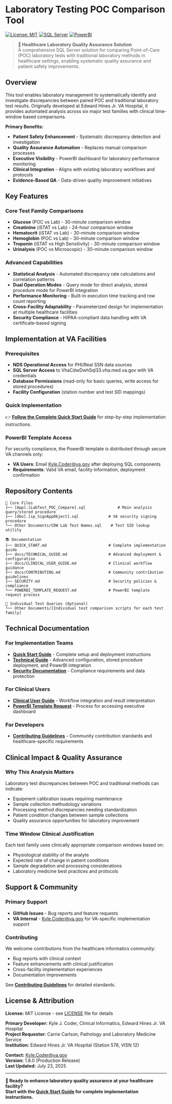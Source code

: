 # Laboratory Testing POC Comparison Tool

[![License: MIT](https://img.shields.io/badge/License-MIT-yellow.svg)](https://opensource.org/licenses/MIT)
[![SQL Server](https://img.shields.io/badge/SQL%20Server-2016+-blue.svg)](https://www.microsoft.com/sql-server)
[![PowerBI](https://img.shields.io/badge/PowerBI-Available%20by%20Request-orange.svg)](mailto:Kyle.Coder@va.gov)

> **🏥 Healthcare Laboratory Quality Assurance Solution**  
> A comprehensive SQL Server solution for comparing Point-of-Care (POC) laboratory tests with traditional laboratory methods in healthcare settings, enabling systematic quality assurance and patient safety improvements.

## Overview

This tool enables laboratory management to systematically identify and investigate discrepancies between paired POC and traditional laboratory test results. Originally developed at Edward Hines Jr. VA Hospital, it provides automated analysis across six major test families with clinical time-window based comparisons.

**Primary Benefits:**
- **Patient Safety Enhancement** - Systematic discrepancy detection and investigation
- **Quality Assurance Automation** - Replaces manual comparison processes  
- **Executive Visibility** - PowerBI dashboard for laboratory performance monitoring
- **Clinical Integration** - Aligns with existing laboratory workflows and protocols
- **Evidence-Based QA** - Data-driven quality improvement initiatives

## Key Features

### Core Test Family Comparisons
- **Glucose** (POC vs Lab) - 30-minute comparison window
- **Creatinine** (iSTAT vs Lab) - 24-hour comparison window  
- **Hematocrit** (iSTAT vs Lab) - 30-minute comparison window
- **Hemoglobin** (POC vs Lab) - 30-minute comparison window
- **Troponin** (iSTAT vs High Sensitivity) - 30-minute comparison window
- **Urinalysis** (POC vs Microscopic) - 30-minute comparison window

### Advanced Capabilities
- **Statistical Analysis** - Automated discrepancy rate calculations and correlation patterns
- **Dual Operation Modes** - Query mode for direct analysis, stored procedure mode for PowerBI integration
- **Performance Monitoring** - Built-in execution time tracking and row count reporting
- **Cross-Facility Adaptability** - Parameterized design for implementation at multiple healthcare facilities
- **Security Compliance** - HIPAA-compliant data handling with VA certificate-based signing

## Implementation at VA Facilities

### Prerequisites
- **NDS Operational Access** for PHI/Real SSN data sources
- **SQL Server Access** to VhaCdwDwhSql33.vha.med.va.gov with VA credentials
- **Database Permissions** (read-only for basic queries, write access for stored procedures)
- **Facility Configuration** (station number and test SID mappings)

### Quick Implementation
👉 **[Follow the Complete Quick Start Guide](QUICK_START.md)** for step-by-step implementation instructions.

### PowerBI Template Access
For security compliance, the PowerBI template is distributed through secure VA channels only:
- **VA Users**: Email Kyle.Coder@va.gov after deploying SQL components
- **Requirements**: Valid VA email, facility information, deployment confirmation

## Repository Contents

```
📁 Core Files
├── [App].[LabTest_POC_Compare].sql              # Main analysis query/stored procedure
├── [dbo].[sp_SignAppObject].sql             # VA security signing procedure
└── Other Documents/CDW Lab Test Names.sql    # Test SID lookup utility

📚 Documentation
├── QUICK_START.md                           # Complete implementation guide
├── docs/TECHNICAL_GUIDE.md                  # Advanced deployment & configuration
├── docs/CLINICAL_USER_GUIDE.md              # Clinical workflow guidance
├── docs/CONTRIBUTING.md                     # Community contribution guidelines
├── SECURITY.md                              # Security policies & compliance
└── POWERBI_TEMPLATE_REQUEST.md              # PowerBI template request process

🔧 Individual Test Queries (Optional)
└── Other Documents/[Individual test comparison scripts for each test family]
```

## Technical Documentation

### For Implementation Teams
- **[Quick Start Guide](QUICK_START.md)** - Complete setup and deployment instructions
- **[Technical Guide](docs/TECHNICAL_GUIDE.md)** - Advanced configuration, stored procedure deployment, and PowerBI integration
- **[Security Documentation](SECURITY.md)** - Compliance requirements and data protection

### For Clinical Users  
- **[Clinical User Guide](docs/CLINICAL_USER_GUIDE.md)** - Workflow integration and result interpretation
- **[PowerBI Template Request](POWERBI_TEMPLATE_REQUEST.md)** - Process for accessing executive dashboard

### For Developers
- **[Contributing Guidelines](docs/CONTRIBUTING.md)** - Community contribution standards and healthcare-specific requirements

## Clinical Impact & Quality Assurance

### Why This Analysis Matters
Laboratory test discrepancies between POC and traditional methods can indicate:
- Equipment calibration issues requiring maintenance
- Sample collection methodology variations  
- Processing method discrepancies needing standardization
- Patient condition changes between sample collections
- Quality assurance opportunities for laboratory improvement

### Time Window Clinical Justification
Each test family uses clinically appropriate comparison windows based on:
- Physiological stability of the analyte
- Expected rate of change in patient conditions
- Sample degradation and processing considerations
- Laboratory medicine best practices and protocols

## Support & Community

### Primary Support
- **GitHub Issues** - Bug reports and feature requests
- **VA Internal** - Kyle.Coder@va.gov for VA-specific implementation support

### Contributing
We welcome contributions from the healthcare informatics community:
- Bug reports with clinical context
- Feature enhancements with clinical justification  
- Cross-facility implementation experiences
- Documentation improvements

See **[Contributing Guidelines](docs/CONTRIBUTING.md)** for detailed standards.

## License & Attribution

**License:** MIT License - see [LICENSE](LICENSE) file for details

**Primary Developer:** Kyle J. Coder, Clinical Informatics, Edward Hines Jr. VA Hospital  
**Project Requestor:** Carrie Carlson, Pathology and Laboratory Medicine Service  
**Institution:** Edward Hines Jr. VA Hospital (Station 578, VISN 12)

**Contact:** Kyle.Coder@va.gov  
**Version:** 1.8.0 (Production Release)  
**Last Updated:** July 23, 2025

---

**🏥 Ready to enhance laboratory quality assurance at your healthcare facility?**  
**Start with the [Quick Start Guide](QUICK_START.md) for complete implementation instructions.**
